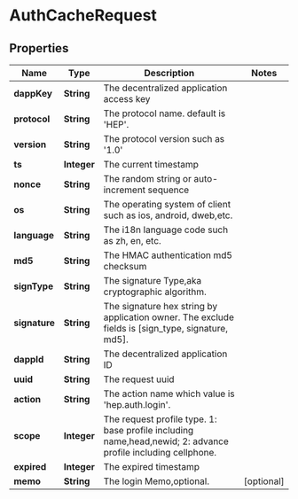 # AuthCacheRequest

## Properties
Name | Type | Description | Notes
------------ | ------------- | ------------- | -------------
**dappKey** | **String** | The decentralized application access key | 
**protocol** | **String** | The protocol name. default is &#x27;HEP&#x27;. | 
**version** | **String** | The protocol version such as &#x27;1.0&#x27; | 
**ts** | **Integer** | The current timestamp | 
**nonce** | **String** | The random string or auto-increment sequence | 
**os** | **String** | The operating system of client such as ios, android, dweb,etc. | 
**language** | **String** | The i18n language code such as zh, en, etc. | 
**md5** | **String** | The HMAC authentication md5 checksum | 
**signType** | **String** | The signature Type,aka cryptographic algorithm. | 
**signature** | **String** | The signature hex string by application owner. The exclude fields is [sign_type, signature, md5]. | 
**dappId** | **String** | The decentralized application ID | 
**uuid** | **String** | The request uuid | 
**action** | **String** | The action name which value is &#x27;hep.auth.login&#x27;. | 
**scope** | **Integer** | The request profile type. 1: base profile including name,head,newid; 2: advance profile including cellphone. | 
**expired** | **Integer** | The expired timestamp | 
**memo** | **String** | The login Memo,optional. |  [optional]

